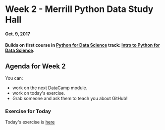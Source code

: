 # Week 2 - Merrill Python Data Study Hall
#### Oct. 9, 2017
#### Builds on first course in [Python for Data Science](https://www.datacamp.com/tracks/data-scientist-with-python) track: [Intro to Python for Data Science](https://www.datacamp.com/courses/intro-to-python-for-data-science).

## Agenda for Week 2

You can:
* work on the next DataCamp module.
* work on today's exercise.
* Grab someone and ask them to teach you about GitHub!

### Exercise for Today

Today's exercise is [here](../../exercises/week-2/week-2-exercise.md)
